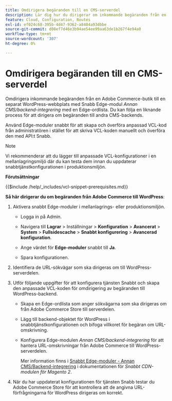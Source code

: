 ```yaml
---
title: Omdirigera begäranden till en CMS-serverdel
description: Lär dig hur du dirigerar om inkommande begäranden från en Adobe Commerce-butik till en separat WordPress-webbplats med hjälp av modulen Snabb.
feature: Cloud, Configuration, Routes
exl-id: ef024c68-395b-4d47-9362-a8404a93dbbe
source-git-commit: d08ef7d46e3b94ae54ee99aa63de1b267f4e94a0
workflow-type: tm+mt
source-wordcount: '307'
ht-degree: 0%

---
```


# Omdirigera begäranden till en CMS-serverdel

Omdirigera inkommande begäranden från en Adobe Commerce-butik till en separat WordPress-webbplats med Snabb Edge-modul _Annan CMS/backend-integrering_ med en Edge-ordlista. Du kan följa en liknande process för att dirigera om begäranden till andra CMS-backends.

Använd Edge-moduler snabbt för att skapa och överföra anpassad VCL-kod från administratören i stället för att skriva VCL-koden manuellt och överföra den med API:t Snabb.

>[!NOTE]
>
>Vi rekommenderar att du lägger till anpassade VCL-konfigurationer i en mellanlagringsmiljö där du kan testa dem innan du uppdaterar snabbtjänstkonfigurationen i produktionsmiljön.

**Förutsättningar**

{{$include /help/_includes/vcl-snippet-prerequisites.md}}

**Så här dirigerar du om begäranden från Adobe Commerce till WordPress**:

1. Aktivera snabbt Edge-moduler i mellanlagrings- eller produktionsmiljön.

   - Logga in på Admin.

   - Navigera till **Lagrar** > Inställningar > **Konfiguration** > **Avancerat** > **System** > **Fullsidescache** > **Snabbt konfigurering** > **Avancerad konfiguration**.

   - Ange värdet för **Edge-moduler** snabbt till **Ja**.

   - Spara konfigurationen.

1. Identifiera de URL-sökvägar som ska dirigeras om till WordPress-serverdelen.

1. Utför följande uppgifter för att konfigurera tjänsten Snabbt och skapa den anpassade VCL-koden för omdirigering av begäranden till WordPress-backend.

   - Skapa en Edge-ordlista som anger sökvägarna som ska dirigeras om från Adobe Commerce Store till serverdelen.

   - Lägg till backend-objektet för WordPress i snabbtjänstkonfigurationen och bifoga villkoret för begäran om URL-omskrivning.

   - Konfigurera Edge-modulen _Annan CMS/backend-integrering_ för att hantera URL-omskrivningar från Adobe Commerce till WordPress-serverdelen.

     Mer information finns i [Snabbt Edge-moduler - Annan CMS/Backend-integrering](https://github.com/fastly/fastly-magento2/blob/master/Documentation/Guides/Edge-Modules/EDGE-MODULE-OTHER-CMS-INTEGRATION.md) i dokumentationen för _Snabbt CDN-modulen för Magento 2_.

1. När du har uppdaterat konfigurationen för tjänsten Snabb testar du Adobe Commerce Store för att kontrollera att de angivna URL-förfrågningarna för WordPress dirigeras om korrekt.

<!-- Last updated from includes: 2025-01-27 17:16:28 -->
